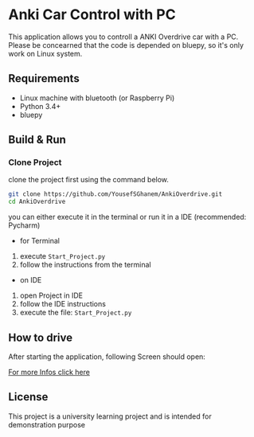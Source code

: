 # Anki Car Control with PC
This application allows you to controll a ANKI Overdrive car with a PC.
Please be concearned that the code is depended on bluepy, so it's only work on Linux system.

## Requirements
* Linux machine with bluetooth (or Raspberry Pi)
* Python 3.4+
* bluepy

## Build & Run
### Clone Project
clone the project first using the command below.

   ```bash
   git clone https://github.com/YousefSGhanem/AnkiOverdrive.git
   cd AnkiOverdrive
   ```

you can either execute it in the terminal or run it in a IDE (recommended: Pycharm)

* for Terminal
1. execute `Start_Project.py`
2. follow the instructions from the terminal

* on IDE 
1. open Project in IDE
2. follow the IDE instructions 
3. execute the file: `Start_Project.py`  


## How to drive
After starting the application, following Screen should open:

[For more Infos click here](AnkiOverdrive/Fahrzeugsteuerung_Pc_Doku.pdf)


## License

This project is a university learning project and is intended for demonstration purpose

